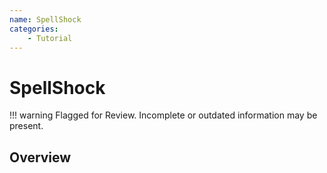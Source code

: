 ```yaml
---
name: SpellShock
categories:
    - Tutorial
---
```


# SpellShock

!!! warning
    Flagged for Review.
    Incomplete or outdated information may be present.

## Overview
